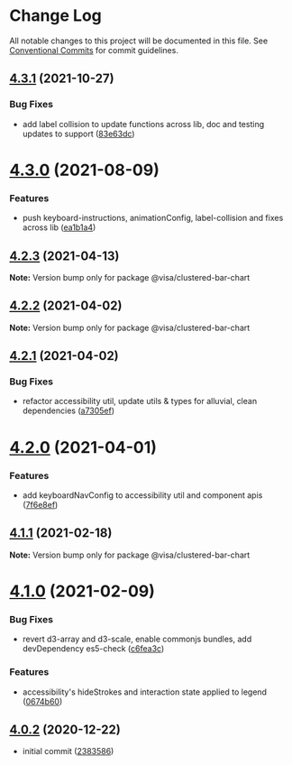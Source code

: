 # Change Log

All notable changes to this project will be documented in this file.
See [Conventional Commits](https://conventionalcommits.org) for commit guidelines.

## [4.3.1](https://github.com/visa/visa-chart-components/compare/@visa/clustered-bar-chart@4.3.0...@visa/clustered-bar-chart@4.3.1) (2021-10-27)


### Bug Fixes

* add label collision to update functions across lib, doc and testing updates to support ([83e63dc](https://github.com/visa/visa-chart-components/commit/83e63dc352165a68aee9db4e7175fd241c13f523))





# [4.3.0](https://github.com/visa/visa-chart-components/compare/@visa/clustered-bar-chart@4.2.3...@visa/clustered-bar-chart@4.3.0) (2021-08-09)


### Features

* push keyboard-instructions, animationConfig, label-collision and fixes across lib ([ea1b1a4](https://github.com/visa/visa-chart-components/commit/ea1b1a478b3ea9bcf07e76551a45a9adaaacdb47))





## [4.2.3](https://github.com/visa/visa-chart-components/compare/@visa/clustered-bar-chart@4.2.2...@visa/clustered-bar-chart@4.2.3) (2021-04-13)

**Note:** Version bump only for package @visa/clustered-bar-chart





## [4.2.2](https://github.com/visa/visa-chart-components/compare/@visa/clustered-bar-chart@4.2.1...@visa/clustered-bar-chart@4.2.2) (2021-04-02)

**Note:** Version bump only for package @visa/clustered-bar-chart





## [4.2.1](https://github.com/visa/visa-chart-components/compare/@visa/clustered-bar-chart@4.2.0...@visa/clustered-bar-chart@4.2.1) (2021-04-02)


### Bug Fixes

* refactor accessibility util, update utils & types for alluvial, clean dependencies ([a7305ef](https://github.com/visa/visa-chart-components/commit/a7305ef85f8e6b17d47bfb5bfcfc307626ea8bba))





# [4.2.0](https://github.com/visa/visa-chart-components/compare/@visa/clustered-bar-chart@4.1.0...@visa/clustered-bar-chart@4.2.0) (2021-04-01)


### Features

* add keyboardNavConfig to accessibility util and component  apis ([7f6e8ef](https://github.com/visa/visa-chart-components/commit/7f6e8efee3f3c5a865c44862a72bef498eee0289))





## [4.1.1](https://github.com/visa/visa-chart-components/compare/@visa/clustered-bar-chart@4.1.0...@visa/clustered-bar-chart@4.1.1) (2021-02-18)

**Note:** Version bump only for package @visa/clustered-bar-chart

# [4.1.0](https://github.com/visa/visa-chart-components/compare/@visa/clustered-bar-chart@4.0.2...@visa/clustered-bar-chart@4.1.0) (2021-02-09)

### Bug Fixes

- revert d3-array and d3-scale, enable commonjs bundles, add devDependency es5-check ([c6fea3c](https://github.com/visa/visa-chart-components/commit/c6fea3c601dfc4650b52996721ead03a1b363e2b))

### Features

- accessibility's hideStrokes and interaction state applied to legend ([0674b60](https://github.com/visa/visa-chart-components/commit/0674b608e918964f9bbce2992e363bf24f9cb911))

## [4.0.2](https://github.com/visa/visa-chart-components/tree/%40visa/clustered-bar-chart%404.0.2) (2020-12-22)

- initial commit ([2383586](https://github.com/visa/visa-chart-components/commit/238358698bb59b8f20f424eeedc7235f51e02037))
